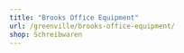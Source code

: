 ```yaml
---
title: "Brooks Office Equipment"
url: /greenville/brooks-office-equipment/
shop: Schreibwaren
---
```

